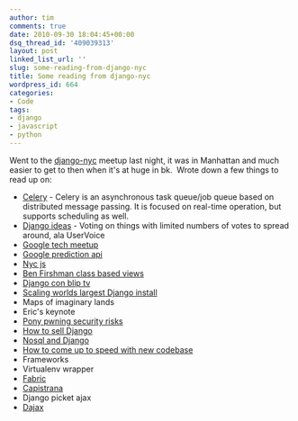 ```yaml
---
author: tim
comments: true
date: 2010-09-30 18:04:45+00:00
dsq_thread_id: '409039313'
layout: post
linked_list_url: ''
slug: some-reading-from-django-nyc
title: Some reading from django-nyc
wordpress_id: 664
categories:
- Code
tags:
- django
- javascript
- python
---
```


Went to the [django-nyc](http://www.djangonyc.org/) meetup last night, it was
in Manhattan and much easier to get to then when it's at huge in bk.  Wrote
down a few things to read up on:

  * [Celery](http://celeryproject.org/) \- Celery is an asynchronous task queue/job queue based on distributed message passing. It is focused on real-time operation, but supports scheduling as well.
  * [Django ideas](http://github.com/justinlilly/django-ideas) \- Voting on things with limited numbers of votes to spread around, ala UserVoice
  * [Google tech meetup](http://www.meetup.com/NYC-GTUG/)
  * [Google prediction api](http://code.google.com/apis/predict/)
  * [Nyc js](http://www.meetup.com/javascript-7/)
  * [Ben Firshman class based views](http://www.google.com/search?q=Ben+Firshman+class+based+views&ie=utf-8&oe=utf-8&aq=t&rls=org.mozilla:en-US:official&client=firefox-a)
  * [Django con blip tv](http://djangocon.blip.tv/)
  * [Scaling worlds largest Django install ](http://djangocon.blip.tv/file/4135225/)
  * Maps of imaginary lands
  * Eric's keynote
  * [Pony pwning security risks](http://a.images.blip.tv/Robertlofthouse-PonyPwning373-117.jpg)
  * [How to sell Django](http://djangocon.blip.tv/file/4107023/)
  * [Nosql and Django](http://djangocon.blip.tv/file/4111172/)
  * [How to come up to speed with new codebase](http://djangocon.blip.tv/file/4134218/)
  * Frameworks
  * Virtualenv wrapper
  * [Fabric](http://www.google.com/search?q=Fabric&ie=utf-8&oe=utf-8&aq=t&rls=org.mozilla:en-US:official&client=firefox-a#sclient=psy&hl=en&client=firefox-a&hs=X5N&rls=org.mozilla%3Aen-US%3Aofficial&source=hp&q=Fabric+django&aq=f&aqi=g1g-m1g-o1&aql=&oq=&gs_rfai=&pbx=1&fp=84f34ab5383c7ee9)
  * [Capistrana](http://www.capistranorb.com/)
  * Django picket ajax
  * [Dajax](http://dajaxproject.com/)
